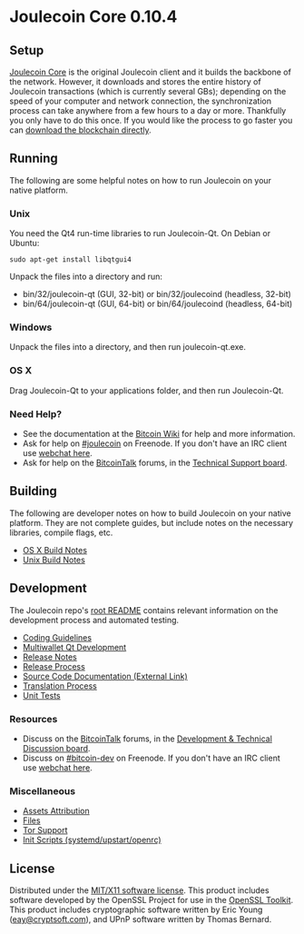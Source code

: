 Joulecoin Core 0.10.4
=====================

Setup
---------------------
[Joulecoin Core](http://www.jouleco.in/) is the original Joulecoin client and it builds the backbone of the network. However, it downloads and stores the entire history of Joulecoin transactions (which is currently several GBs); depending on the speed of your computer and network connection, the synchronization process can take anywhere from a few hours to a day or more. Thankfully you only have to do this once. If you would like the process to go faster you can [download the blockchain directly](bootstrap.md).

Running
---------------------
The following are some helpful notes on how to run Joulecoin on your native platform.

### Unix

You need the Qt4 run-time libraries to run Joulecoin-Qt. On Debian or Ubuntu:

	sudo apt-get install libqtgui4

Unpack the files into a directory and run:

- bin/32/joulecoin-qt (GUI, 32-bit) or bin/32/joulecoind (headless, 32-bit)
- bin/64/joulecoin-qt (GUI, 64-bit) or bin/64/joulecoind (headless, 64-bit)



### Windows

Unpack the files into a directory, and then run joulecoin-qt.exe.

### OS X

Drag Joulecoin-Qt to your applications folder, and then run Joulecoin-Qt.

### Need Help?

* See the documentation at the [Bitcoin Wiki](https://en.bitcoin.it/wiki/Main_Page)
for help and more information.
* Ask for help on [#joulecoin](http://webchat.freenode.net?channels=joulecoin) on Freenode. If you don't have an IRC client use [webchat here](http://webchat.freenode.net?channels=joulecoin).
* Ask for help on the [BitcoinTalk](https://bitcointalk.org/) forums, in the [Technical Support board](https://bitcointalk.org/index.php?board=4.0).

Building
---------------------
The following are developer notes on how to build Joulecoin on your native platform. They are not complete guides, but include notes on the necessary libraries, compile flags, etc.

- [OS X Build Notes](build-osx.md)
- [Unix Build Notes](build-unix.md)

Development
---------------------
The Joulecoin repo's [root README](https://github.com/joulecoin/joulecoin/blob/master/README.md) contains relevant information on the development process and automated testing.

- [Coding Guidelines](coding.md)
- [Multiwallet Qt Development](multiwallet-qt.md)
- [Release Notes](release-notes.md)
- [Release Process](release-process.md)
- [Source Code Documentation (External Link)](https://dev.visucore.com/bitcoin/doxygen/)
- [Translation Process](translation_process.md)
- [Unit Tests](unit-tests.md)

### Resources
* Discuss on the [BitcoinTalk](https://bitcointalk.org/) forums, in the [Development & Technical Discussion board](https://bitcointalk.org/index.php?board=6.0).
* Discuss on [#bitcoin-dev](http://webchat.freenode.net/?channels=bitcoin) on Freenode. If you don't have an IRC client use [webchat here](http://webchat.freenode.net/?channels=bitcoin-dev).

### Miscellaneous
- [Assets Attribution](assets-attribution.md)
- [Files](files.md)
- [Tor Support](tor.md)
- [Init Scripts (systemd/upstart/openrc)](init.md)

License
---------------------
Distributed under the [MIT/X11 software license](http://www.opensource.org/licenses/mit-license.php).
This product includes software developed by the OpenSSL Project for use in the [OpenSSL Toolkit](https://www.openssl.org/). This product includes
cryptographic software written by Eric Young ([eay@cryptsoft.com](mailto:eay@cryptsoft.com)), and UPnP software written by Thomas Bernard.
